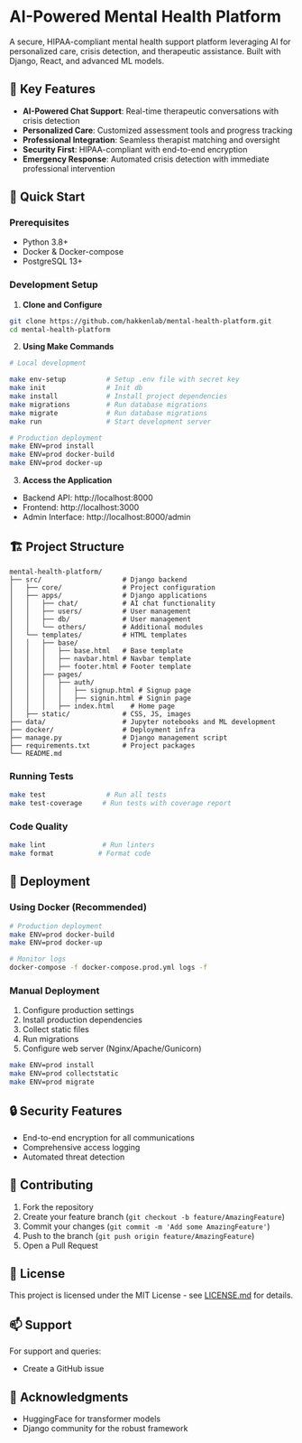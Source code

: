 # AI-Powered Mental Health Platform

A secure, HIPAA-compliant mental health support platform leveraging AI for personalized care, crisis detection, and therapeutic assistance. Built with Django, React, and advanced ML models.

## 🌟 Key Features

- **AI-Powered Chat Support**: Real-time therapeutic conversations with crisis detection
- **Personalized Care**: Customized assessment tools and progress tracking
- **Professional Integration**: Seamless therapist matching and oversight
- **Security First**: HIPAA-compliant with end-to-end encryption
- **Emergency Response**: Automated crisis detection with immediate professional intervention

## 🚀 Quick Start

### Prerequisites

- Python 3.8+
- Docker & Docker-compose
- PostgreSQL 13+

### Development Setup

1. **Clone and Configure**
```bash
git clone https://github.com/hakkenlab/mental-health-platform.git
cd mental-health-platform
```

2. **Using Make Commands**
```bash
# Local development

make env-setup          # Setup .env file with secret key
make init               # Init db
make install            # Install project dependencies
make migrations         # Run database migrations
make migrate            # Run database migrations
make run                # Start development server

# Production deployment
make ENV=prod install
make ENV=prod docker-build
make ENV=prod docker-up
```

3. **Access the Application**
- Backend API: http://localhost:8000
- Frontend: http://localhost:3000
- Admin Interface: http://localhost:8000/admin

## 🏗 Project Structure

```
mental-health-platform/
├── src/                    # Django backend
│   ├── core/               # Project configuration
│   ├── apps/               # Django applications
│   │   ├── chat/           # AI chat functionality
│   │   ├── users/          # User management
│   │   ├── db/             # User management
│   │   └── others/         # Additional modules
│   └── templates/          # HTML templates
│   │   ├── base/
│   │   │   ├── base.html   # Base template
│   │   │   ├── navbar.html # Navbar template
│   │   │   ├── footer.html # Footer template
│   │   ├── pages/
│   │   │   ├── auth/
│   │   │   │   ├── signup.html # Signup page
│   │   │   │   ├── signin.html # Signin page
│   │   │   ├── index.html    # Home page
│   ├── static/             # CSS, JS, images
├── data/                   # Jupyter notebooks and ML development
├── docker/                 # Deployment infra
├── manage.py               # Django management script
├── requirements.txt        # Project packages
└── README.md  
```

### Running Tests

```bash
make test               # Run all tests
make test-coverage     # Run tests with coverage report
```

### Code Quality

```bash
make lint              # Run linters
make format           # Format code
```

## 🚀 Deployment

### Using Docker (Recommended)

```bash
# Production deployment
make ENV=prod docker-build
make ENV=prod docker-up

# Monitor logs
docker-compose -f docker-compose.prod.yml logs -f
```

### Manual Deployment

1. Configure production settings
2. Install production dependencies
3. Collect static files
4. Run migrations
5. Configure web server (Nginx/Apache/Gunicorn)

```bash
make ENV=prod install
make ENV=prod collectstatic
make ENV=prod migrate
```

## 🔒 Security Features

- End-to-end encryption for all communications
- Comprehensive access logging
- Automated threat detection

## 🤝 Contributing

1. Fork the repository
2. Create your feature branch (`git checkout -b feature/AmazingFeature`)
3. Commit your changes (`git commit -m 'Add some AmazingFeature'`)
4. Push to the branch (`git push origin feature/AmazingFeature`)
5. Open a Pull Request

## 📝 License

This project is licensed under the MIT License - see [LICENSE.md](LICENSE.md) for details.

## 📫 Support

For support and queries:
- Create a GitHub issue

## 🙏 Acknowledgments

- HuggingFace for transformer models
- Django community for the robust framework
